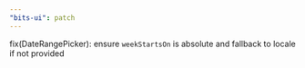 ```yaml
---
"bits-ui": patch
---
```


fix(DateRangePicker): ensure `weekStartsOn` is absolute and fallback to locale if not provided
